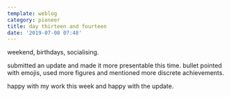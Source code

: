 ```yaml
---
template: weblog
category: pioneer
title: day thirteen and fourteen
date: '2019-07-08 07:48'
---
```

weekend, birthdays, socialising. 

submitted an update and made it more presentable this time. bullet pointed with emojis, used more figures and mentioned more discrete achievements.

happy with my work this week and happy with the update.
